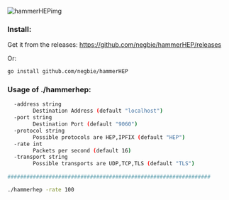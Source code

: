 ![hammerHEPimg](https://user-images.githubusercontent.com/20154956/27484126-5eba9f42-5828-11e7-9ac5-ceda711253df.png)

### Install:

Get it from the releases:
https://github.com/negbie/hammerHEP/releases

Or:
```bash
go install github.com/negbie/hammerHEP
```


### Usage of ./hammerhep:

```bash
  -address string
    	Destination Address (default "localhost")
  -port string
    	Destination Port (default "9060")
  -protocol string
    	Possible protocols are HEP,IPFIX (default "HEP")
  -rate int
    	Packets per second (default 16)
  -transport string
    	Possible transports are UDP,TCP,TLS (default "TLS")
     
################################################################

./hammerhep -rate 100
```
